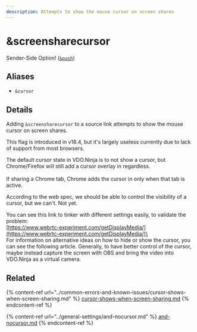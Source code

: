 ```yaml
---
description: Attempts to show the mouse cursor on screen shares
---
```


# \&screensharecursor

Sender-Side Option! ([`&push`](push.md))

## Aliases

* `&cursor`

## Details

Adding `&screensharecursor` to a source link attempts to show the mouse cursor on screen shares.

This flag is introduced in v18.4, but it's largely useless currently due to lack of support from most browsers.

The default cursor state in VDO.Ninja is to not show a cursor, but Chrome/Firefox will still add a cursor overlay in regardless.\
\
If sharing a Chrome tab, Chrome adds the cursor in only when that tab is active.

According to the web spec, we should be able to control the visibility of a cursor, but we can't. Not yet.

You can see this link to tinker with different settings easily, to validate the problem:\
[https://www.webrtc-experiment.com/getDisplayMedia/](https://www.webrtc-experiment.com/getDisplayMedia/)\
\
For information on alternative ideas on how to hide or show the cursor, you can see the following article. Generally, to have better control of the cursor, maybe instead capture the screen with OBS and bring the video into VDO.Ninja as a virtual camera.

## Related

{% content-ref url="../common-errors-and-known-issues/cursor-shows-when-screen-sharing.md" %}
[cursor-shows-when-screen-sharing.md](../common-errors-and-known-issues/cursor-shows-when-screen-sharing.md)
{% endcontent-ref %}

{% content-ref url="../general-settings/and-nocursor.md" %}
[and-nocursor.md](../general-settings/and-nocursor.md)
{% endcontent-ref %}
